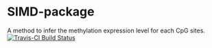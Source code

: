 # SIMD-package
A method to infer the methylation expression level for each CpG sites.
[![Travis-CI Build Status](https://travis-ci.org/FocusPaka/SIMD.svg?branch=master)](https://travis-ci.org/FocusPaka/SIMD)